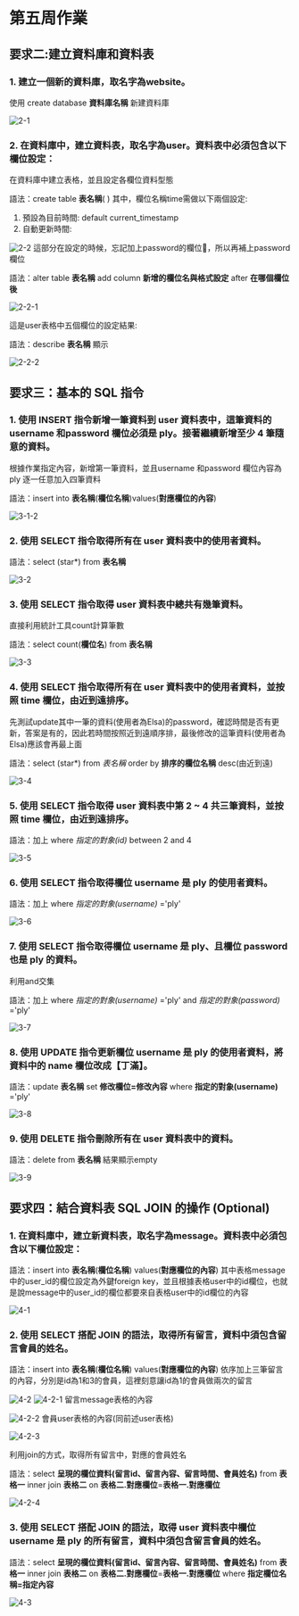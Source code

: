 # 第五周作業 

## 要求二:建立資料庫和資料表

### 1. 建立一個新的資料庫，取名字為website。

使用 create database **資料庫名稱** 新建資料庫

![2-1](https://user-images.githubusercontent.com/76685877/112131682-c6eb4f80-8c04-11eb-8f74-b7d00c35290f.png)

 
### 2. 在資料庫中，建立資料表，取名字為user。資料表中必須包含以下欄位設定：

在資料庫中建立表格，並且設定各欄位資料型態 

語法：create table **表名稱**( )
其中，欄位名稱time需做以下兩個設定:
1. 預設為目前時間: default current_timestamp
2. 自動更新時間: 

![2-2](https://user-images.githubusercontent.com/76685877/112131686-c783e600-8c04-11eb-8bac-5a77ec1db9ad.png)
這部分在設定的時候，忘記加上password的欄位:hear_no_evil:，所以再補上password欄位

語法：alter table **表名稱** add column **新增的欄位名與格式設定** after **在哪個欄位後**

![2-2-1](https://user-images.githubusercontent.com/76685877/112131687-c81c7c80-8c04-11eb-819a-909fce62d509.png)

這是user表格中五個欄位的設定結果: 

語法：describe **表名稱** 顯示

![2-2-2](https://user-images.githubusercontent.com/76685877/112131689-c8b51300-8c04-11eb-83a5-24c26b5e1455.png)


 
 
 ## 要求三：基本的 SQL 指令


### 1. 使用 INSERT 指令新增一筆資料到 user 資料表中，這筆資料的 username 和password 欄位必須是 ply。接著繼續新增至少 4 筆隨意的資料。
根據作業指定內容，新增第一筆資料，並且username 和password 欄位內容為 ply
逐一任意加入四筆資料

語法：insert into **表名稱**(**欄位名稱**)values(**對應欄位的內容**)

![3-1-2](https://user-images.githubusercontent.com/76685877/112131697-c9e64000-8c04-11eb-9c38-0a1a49cfa309.png)

 
 
 
### 2. 使用 SELECT 指令取得所有在 user 資料表中的使用者資料。

語法：select (star*) from **表名稱**

![3-2](https://user-images.githubusercontent.com/76685877/112131698-ca7ed680-8c04-11eb-87b7-50408db1db3a.png)

 
### 3. 使用 SELECT 指令取得 user 資料表中總共有幾筆資料。
直接利用統計工具count計算筆數

語法：select count(**欄位名**) from **表名稱**

![3-3](https://user-images.githubusercontent.com/76685877/112131700-cb176d00-8c04-11eb-9abe-2a15253855da.png)

 
### 4. 使用 SELECT 指令取得所有在 user 資料表中的使用者資料，並按照 time 欄位，由近到遠排序。
先測試update其中一筆的資料(使用者為Elsa)的password，確認時間是否有更新，答案是有的，因此若時間按照近到遠順序排，最後修改的這筆資料(使用者為Elsa)應該會再最上面

語法：select (star*) from *表名稱* order by **排序的欄位名稱** desc(由近到遠)

![3-4](https://user-images.githubusercontent.com/76685877/112131701-cb176d00-8c04-11eb-8453-9f4cbe7a4b66.png)

 
### 5. 使用 SELECT 指令取得 user 資料表中第 2 ~ 4 共三筆資料，並按照 time 欄位，由近到遠排序。

語法：加上 where *指定的對象(id)* between 2 and 4 

![3-5](https://user-images.githubusercontent.com/76685877/112131703-cbb00380-8c04-11eb-919e-ff52f7df2b34.png)

 
### 6. 使用 SELECT 指令取得欄位 username 是 ply 的使用者資料。

語法：加上 where *指定的對象(username)* ='ply'

![3-6](https://user-images.githubusercontent.com/76685877/112131704-cbb00380-8c04-11eb-8885-cbfe8742bc4b.png)

 
### 7. 使用 SELECT 指令取得欄位 username 是 ply、且欄位 password 也是 ply 的資料。
利用and交集

語法：加上 where *指定的對象(username)* ='ply' and *指定的對象(password)* ='ply'

![3-7](https://user-images.githubusercontent.com/76685877/112131708-cc489a00-8c04-11eb-9e6f-acf6444e925d.png)

 
### 8. 使用 UPDATE 指令更新欄位 username 是 ply 的使用者資料，將資料中的 name 欄位改成【丁滿】。
語法：update **表名稱** set **修改欄位=修改內容** where **指定的對象(username)** ='ply' 

![3-8](https://user-images.githubusercontent.com/76685877/112131711-cc489a00-8c04-11eb-8f3b-7e3373691d45.png)


### 9. 使用 DELETE 指令刪除所有在 user 資料表中的資料。
語法：delete from **表名稱**
結果顯示empty

![3-9](https://user-images.githubusercontent.com/76685877/112131712-cce13080-8c04-11eb-8e49-c7381412e26c.png)



 ## 要求四：結合資料表 SQL JOIN 的操作 (Optional)

 
### 1. 在資料庫中，建立新資料表，取名字為message。資料表中必須包含以下欄位設定：

語法：insert into **表名稱**(**欄位名稱**) values(**對應欄位的內容**)
其中表格message中的user_id的欄位設定為外鍵foreign key，並且根據表格user中的id欄位，也就是說message中的user_id的欄位都要來自表格user中的id欄位的內容

![4-1](https://user-images.githubusercontent.com/76685877/112131715-cce13080-8c04-11eb-8f3f-0756bcc2ab93.png)

 

### 2. 使用 SELECT 搭配 JOIN 的語法，取得所有留言，資料中須包含留言會員的姓名。

語法：insert into **表名稱**(**欄位名稱**) values(**對應欄位的內容**)
依序加上三筆留言的內容，分別是id為1和3的會員，這裡刻意讓id為1的會員做兩次的留言

![4-2](https://user-images.githubusercontent.com/76685877/112131716-cd79c700-8c04-11eb-9599-098a16e29778.png)
![4-2-1](https://user-images.githubusercontent.com/76685877/112131718-cd79c700-8c04-11eb-9bac-189a420f504c.png)
留言message表格的內容

![4-2-2](https://user-images.githubusercontent.com/76685877/112131719-ce125d80-8c04-11eb-849d-8d0f3fc6c77a.png)
會員user表格的內容(同前述user表格)

![4-2-3](https://user-images.githubusercontent.com/76685877/112131720-ce125d80-8c04-11eb-877e-e0365cf4774d.png)

利用join的方式，取得所有留言中，對應的會員姓名

語法：select **呈現的欄位資料(留言id、留言內容、留言時間、會員姓名)** from **表格一** inner join **表格二** on **表格二.對應欄位**=**表格一.對應欄位**

![4-2-4](https://user-images.githubusercontent.com/76685877/112131722-ceaaf400-8c04-11eb-8ba1-d8a72336fb85.png)

 
 
### 3. 使用 SELECT 搭配 JOIN 的語法，取得 user 資料表中欄位 username 是 ply 的所有留言，資料中須包含留言會員的姓名。

語法：select **呈現的欄位資料(留言id、留言內容、留言時間、會員姓名)** from **表格一** inner join **表格二** on **表格二.對應欄位**=**表格一.對應欄位** where **指定欄位名稱=指定內容**

![4-3](https://user-images.githubusercontent.com/76685877/112131723-cf438a80-8c04-11eb-8552-9c037285f6d2.png)
 

